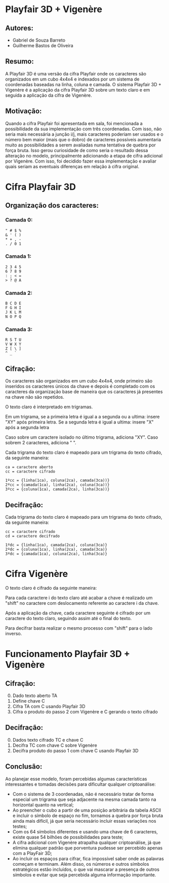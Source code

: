 # Playfair 3D + Vigenère

## Autores:
- Gabriel de Souza Barreto
- Guilherme Bastos de Oliveira

## Resumo:
A Playfair 3D é uma versão da cifra Playfair onde os caracteres são organizados em um cubo 4x4x4 e indexados por um sistema de coordenadas baseadas na linha, coluna e camada.
O sistema Playfair 3D + Vigenère é a aplicação da cifra Playfair 3D sobre um texto claro e em seguida a aplicação da cifra de Vigenère.

## Motivação:
Quando a cifra Playfair foi apresentada em sala, foi mencionada a possibilidade da sua implementação com três coordenadas. Com isso, não seria mais necessária a junção i/j,
mais caracteres poderiam ser usados e o número bem maior (mais que o dobro) de caracteres possíveis aumentaria muito as possibilidades a serem avaliadas numa tentativa de
quebra por força bruta. Isso gerou curiosidade de como seria o resultado dessa alteração no modelo, principalmente adicionando a etapa de cifra adicional por Vigenère.
Com isso, foi decidido fazer essa implementação e avaliar quais seriam as eventuais diferenças em relação à cifra original.

# Cifra Playfair 3D
## Organização dos caracteres:
### Camada 0:
```
" # $ %
& ' ( )
* + , -
. / 0 1
```

### Camada 1:
```
2 3 4 5
6 7 8 9
: ; < =
> ? @ A
```

### Camada 2:
```
B C D E
F G H I
J K L M
N O P Q
```

### Camada 3:
```
R S T U
V W X Y
Z [ \ ]
^ _ `  
```

## Cifração:
Os caracteres são organizados em um cubo 4x4x4, onde primeiro são inseridos os caracteres únicos da chave e depois é completado com os caracteres da organização base de
maneira que os caracteres já presentes na chave não são repetidos.

O texto claro é interpretado em trigramas.

Em um trigrama, se a primeira letra é igual a a segunda ou a ultima: insere "XY" após primeira letra. Se a segunda letra é igual a ultima: insere "X" após a segunda letra

Caso sobre um caractere isolado no último trigrama, adiciona "XY". Caso sobrem 2 caracteres, adiciona " ".

Cada trigrama do texto claro é mapeado para um trigrama do texto cifrado, da seguinte maneira:

    ca = caractere aberto
    cc = caractere cifrado

    1ºcc = {linha(1ca), coluna(2ca), camada(3ca))}
    2ºcc = {camada(1ca), linha(2ca), coluna(3ca))}
    3ºcc = {coluna(1ca), camada(2ca), linha(3ca))}

## Decifração:
Cada trigrama do texto claro é mapeado para um trigrama do texto cifrado, da seguinte maneira:

    cc = caractere cifrado
    cd = caractere decifrado

    1ºdc = {linha(1ca), camada(2ca), coluna(3ca)}
    2ºdc = {coluna(1ca), linha(2ca), camada(3ca)}
    3ºdc = {camada(1ca), coluna(2ca), linha(3ca)}

# Cifra Vigenère
O texto claro é cifrado da seguinte maneira:

Para cada caractere i do texto claro até acabar a chave é realizado um "shift" no caractere com deslocamento referente ao caractere i da chave.

Após a aplicação da chave, cada caractere seguinte é cifrado por um caractere do texto claro, seguindo assim até o final do texto.

Para decifrar basta realizar o mesmo processo com "shift" para o lado inverso.


# Funcionamento Playfair 3D + Vigenère
## Cifração:
0. Dado texto aberto TA
1. Define chave C
2. Cifra TA com C usando Playfair 3D
3. Cifra o produto do passo 2 com Vigenère e C gerando o texto cifrado

## Decifração:
0. Dados texto cifrado TC e chave C
1. Decifra TC com chave C sobre Vigenère
2. Decifra produto do passo 1 com chave C usando Playfair 3D

## Conclusão:
 Ao planejar esse modelo, foram percebidas algumas características interessantes e tomadas decisões para dificultar qualquer criptoanálise:
  - Com o sistema de 3 coordenadas, não é necessário tratar de forma especial um trigrama que seja adjacente na mesma camada tanto na horizontal quanto na vertical;
  - Ao preencher o cubo a partir de uma posição arbitrária da tabela ASCII e incluir o símbolo de espaço no fim, tornamos a quebra por força bruta ainda mais
  difícil, já que seria necessário incluir essas variações nos testes;
  - Com os 64 símbolos diferentes e usando uma chave de 6 caracteres, existe quase 54 bilhões de possibilidades para teste;
  - A cifra adicional com Vigenère atrapalha qualquer criptoanálise, já que elimina qualquer padrão que porventura pudesse ser percebido apenas com a PlayFair 3D;
  - Ao incluir os espaços para cifrar, fica impossível saber onde as palavras começam e terminam. Além disso, os números e outros símbolos estratégicos estão
  incluídos, o que vai mascarar a presença de outros símbolos e evitar que seja percebida alguma informação importante.
